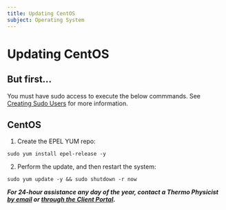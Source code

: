 ```yaml
---
title: Updating CentOS
subject: Operating System
---
```


# Updating CentOS

## But first...
You must have sudo access to execute the below commmands. See [Creating Sudo Users](https://www.thermo.io/how-to/security/creating-sudo-users) for more information.

## CentOS
1. Create the EPEL YUM repo:
```shell
sudo yum install epel-release -y
```
2. Perform the update, and then restart the system:
```shell
sudo yum update -y && sudo shutdown -r now
```

**_For 24-hour assistance any day of the year, contact a Thermo Physicist [by email](mailto:physicists@thermo.io) or [through the Client Portal](https://www.thermo.io/login/)._**
